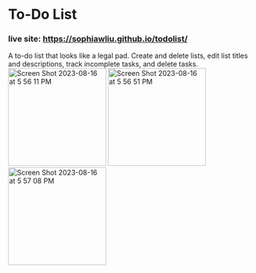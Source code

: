 # To-Do List  
### live site: https://sophiawliu.github.io/todolist/  
A to-do list that looks like a legal pad. Create and delete lists, edit list titles and descriptions, track incomplete tasks, and delete tasks.  
<img width="200" alt="Screen Shot 2023-08-16 at 5 56 11 PM" src="https://github.com/sophiawliu/todolist/assets/122403050/2a173b15-9701-44bb-95aa-390aafd489a1">
<img width="200" alt="Screen Shot 2023-08-16 at 5 56 51 PM" src="https://github.com/sophiawliu/todolist/assets/122403050/93d36aff-4188-4511-bff3-1fa4cd14c66c">
<img width="200" alt="Screen Shot 2023-08-16 at 5 57 08 PM" src="https://github.com/sophiawliu/todolist/assets/122403050/ad0ba41e-b39b-43d0-9e8d-d224644a8d8c">
